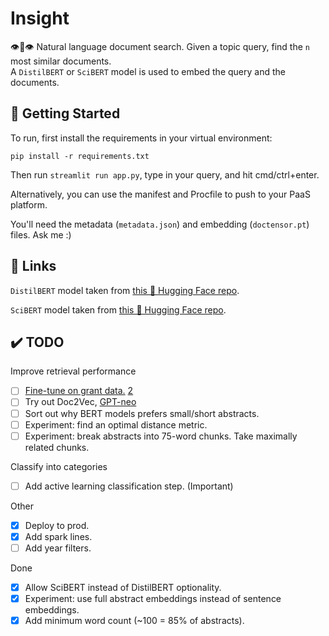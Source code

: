 # Insight
👁️👄👁️ Natural language document search. Given a topic query, find the `n` most similar documents.  
A `DistilBERT` or `SciBERT` model is used to embed the query and the documents.

## 🏡 Getting Started
To run, first install the requirements in your virtual environment:

`pip install -r requirements.txt`

Then run `streamlit run app.py`, type in your query, and hit cmd/ctrl+enter.

Alternatively, you can use the manifest and Procfile to push to your PaaS platform.

You'll need the metadata (`metadata.json`) and embedding (`doctensor.pt`) files. Ask me :)

## 🔗 Links

`DistilBERT` model taken from [this 🤗 Hugging Face repo](https://huggingface.co/distilbert-base-uncased).

`SciBERT` model taken from [this 🤗 Hugging Face repo](https://huggingface.co/allenai/scibert_scivocab_uncased).

## ✔️ TODO

Improve retrieval performance
- [ ] [Fine-tune on grant data.](https://github.com/huggingface/transformers/blob/master/examples/pytorch/language-modeling/run_mlm.py) [2](https://towardsdatascience.com/hugging-face-transformers-fine-tuning-distilbert-for-binary-classification-tasks-490f1d192379)
- [ ] Try out Doc2Vec, [GPT-neo](https://huggingface.co/EleutherAI/gpt-neo-125M)
- [ ] Sort out why BERT models prefers small/short abstracts.
- [ ] Experiment: find an optimal distance metric.
- [ ] Experiment: break abstracts into 75-word chunks. Take maximally related chunks.

Classify into categories
- [ ] Add active learning classification step. (Important)

Other
- [x] Deploy to prod.
- [x] Add spark lines.
- [ ] Add year filters.

Done
- [x] Allow SciBERT instead of DistilBERT optionality.
- [x] Experiment: use full abstract embeddings instead of sentence embeddings.
- [x] Add minimum word count (~100 = 85% of abstracts).